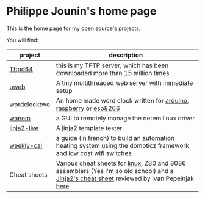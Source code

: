 # Philippe Jounin's home page

This is the home page for my open source's projects.

You will find:

| project | description |
| --- | --- |
| [Tftpd64](/PJO2/tftpd64/) | this is my TFTP server, which has been downloaded more than 15 million times |
| [uweb](/PJO2/uweb/) | A tiny multithreaded web server with immediate setup |  
| wordclocktwo | An home made word clock written for [arduino](), [raspberry](/PJO2/qclocktwo-python/) or [esp8266](/PJO2/qclocktwo-esp/) |
| [wanem](/PJO2/wanem/) | a GUI to remotely manage the netem linux driver
| [jinja2-live](/PJO2/jinja2-live/) | A jinja2 template tester |
| [weekly-cal](/PJO2/weekly_cal/wiki/) | a guide (in french) to build an automation heating system using the domoticz framework and low cost wifi switches |
| Cheat sheets | Various cheat sheets for [linux](../cheat-sheet/), Z80 and 8086 assemblers (Yes i'm so old school) and a [Jinja2's cheat sheet](../cheat-sheet/Advanced_Jinja2.pdf) reviewed by Ivan Pepelnjak [here](https://blog.ipspace.net/2021/04/worth-reading-data-manipulation-jinja2.html) |


